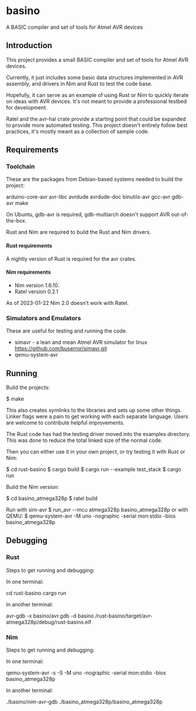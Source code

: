 # basino
A BASIC compiler and set of tools for Atmel AVR devices

## Introduction

This project provides a small BASIC compiler and set of tools for
Atmel AVR devices.

Currently, it just includes some basic data structures implemented in
AVR assembly, and drivers in Nim and Rust to test the code base.

Hopefully, it can serve as an example of using Rust or Nim to quickly
iterate on ideas with AVR devices.  It's not meant to provide a
professional testbed for development.

Ratel and the avr-hal crate provide a starting point that could be
expanded to provide more automated testing.  This project doesn't
entirely follow best practices, it's mostly meant as a collection of
sample code.


## Requirements

### Toolchain

These are the packages from Debian-based systems needed to build the
project:

arduino-core-avr
avr-libc
avrdude
avrdude-doc
binutils-avr
gcc-avr
gdb-avr
make

On Ubuntu, gdb-avr is required, gdb-multiarch doesn't support AVR out-of-the-box.

Rust and Nim are required to build the Rust and Nim drivers.

#### Rust requirements

A nightly version of Rust is required for the avr crates.

#### Nim requirements

* Nim version 1.6.10.
* Ratel version 0.2.1

As of 2023-01-22 Nim 2.0 doesn't work with Ratel.


### Simulators and Emulators

These are useful for testing and running the code.

* simavr - a lean and mean Atmel AVR simulator for linux
  https://github.com/buserror/simavr.git
* qemu-system-avr


## Running

Build the projects:

$ make

This also creates symlinks to the libraries and sets up some other
things.  Linker flags were a pain to get working with each separate
language.  Users are welcome to contribute helpful improvements.

The Rust code has had the testing driver moved into the examples
directory.  This was done to reduce the total linked size of the
normal code.

Then you can either use it in your own project, or try testing it with
Rust or Nim:

$ cd rust-basino
$ cargo build
$ cargo run --example test_stack
$ cargo run

Build the Nim version:

$ cd basino_atmega328p
$ ratel build

Run with sim-avr
$ run\_avr --mcu atmega328p basino\_atmega328p
or with QEMU:
$ qemu-system-avr -M uno -nographic -serial mon:stdio -bios basino_atmega328p

## Debugging

### Rust

Steps to get running and debugging:

In one terminal:

cd rust-basino
cargo run

In another terminal:

avr-gdb -x basino/avr.gdb -d basino /rust-basino/target/avr-atmega328p/debug/rust-basino.elf

### Nim

Steps to get running and debugging:

In one terminal:

qemu-system-avr -s -S -M uno -nographic -serial mon:stdio -bios basino_atmega328p

In another terminal:

./basino/nim-avr-gdb ./basino\_atmega328p/basino_atmega328p

